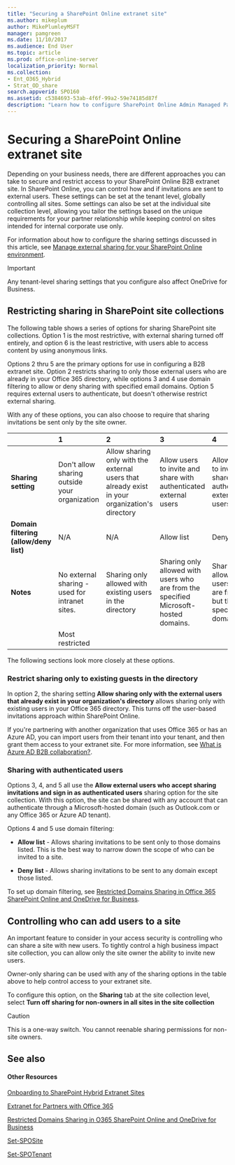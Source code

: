 ```yaml
---
title: "Securing a SharePoint Online extranet site"
ms.author: mikeplum
author: MikePlumleyMSFT
manager: pamgreen
ms.date: 11/10/2017
ms.audience: End User
ms.topic: article
ms.prod: office-online-server
localization_priority: Normal
ms.collection:
- Ent_O365_Hybrid
- Strat_OD_share
search.appverid: SPO160
ms.assetid: c5384693-53ab-4f6f-99a2-59e74185d87f
description: "Learn how to configure SharePoint Online Admin Managed Partner Users (Guests) scenario."
---
```


# Securing a SharePoint Online extranet site

Depending on your business needs, there are different approaches you can take to secure and restrict access to your SharePoint Online B2B extranet site. In SharePoint Online, you can control how and if invitations are sent to external users. These settings can be set at the tenant level, globally controlling all sites. Some settings can also be set at the individual site collection level, allowing you tailor the settings based on the unique requirements for your partner relationship while keeping control on sites intended for internal corporate use only.
  
For information about how to configure the sharing settings discussed in this article, see [Manage external sharing for your SharePoint Online environment](external-sharing-overview.md).
  
> [!IMPORTANT]
> Any tenant-level sharing settings that you configure also affect OneDrive for Business. 
  
## Restricting sharing in SharePoint site collections

The following table shows a series of options for sharing SharePoint site collections. Option 1 is the most restrictive, with external sharing turned off entirely, and option 6 is the least restrictive, with users able to access content by using anonymous links.
  
Options 2 thru 5 are the primary options for use in configuring a B2B extranet site. Option 2 restricts sharing to only those external users who are already in your Office 365 directory, while options 3 and 4 use domain filtering to allow or deny sharing with specified email domains. Option 5 requires external users to authenticate, but doesn't otherwise restrict external sharing.
  
With any of these options, you can also choose to require that sharing invitations be sent only by the site owner.
  
||**1**|**2**|**3**|**4**|**5**|**6**|
|:-----|:-----|:-----|:-----|:-----|:-----|:-----|
|**Sharing setting** <br/> |Don't allow sharing outside your organization  <br/> |Allow sharing only with the external users that already exist in your organization's directory  <br/> |Allow users to invite and share with authenticated external users  <br/> |Allow users to invite and share with authenticated external users  <br/> |Allow users to invite and share with authenticated external users  <br/> |Allow sharing to authenticated external users and using anonymous access links  <br/> |
|**Domain filtering (allow/deny list)** <br/> |N/A  <br/> |N/A  <br/> |Allow list  <br/> |Deny list  <br/> |None  <br/> |None  <br/> |
|**Notes** <br/> |No external sharing - used for intranet sites.  <br/> |Sharing only allowed with existing users in the directory  <br/> |Sharing only allowed with users who are from the specified Microsoft-hosted domains.  <br/> |Sharing allowed with users who are from all but the specified domains.  <br/> |Sharing allowed with users who are from all Microsoft-hosted domains.  <br/> |No restrictions on sharing.  <br/> |
||Most restricted  <br/> |||||Least restricted  <br/> |
   
The following sections look more closely at these options.
  
### Restrict sharing only to existing guests in the directory

In option 2, the sharing setting **Allow sharing only with the external users that already exist in your organization's directory** allows sharing only with existing users in your Office 365 directory. This turns off the user-based invitations approach within SharePoint Online. 
  
If you're partnering with another organization that uses Office 365 or has an Azure AD, you can import users from their tenant into your tenant, and then grant them access to your extranet site. For more information, see [What is Azure AD B2B collaboration?](https://docs.microsoft.com/azure/active-directory/active-directory-b2b-what-is-azure-ad-b2b).
  
### Sharing with authenticated users

Options 3, 4, and 5 all use the **Allow external users who accept sharing invitations and sign in as authenticated users** sharing option for the site collection. With this option, the site can be shared with any account that can authenticate through a Microsoft-hosted domain (such as Outlook.com or any Office 365 or Azure AD tenant). 
  
Options 4 and 5 use domain filtering:
  
- **Allow list** - Allows sharing invitations to be sent only to those domains listed. This is the best way to narrow down the scope of who can be invited to a site. 
    
- **Deny list** - Allows sharing invitations to be sent to any domain except those listed. 
    
To set up domain filtering, see [Restricted Domains Sharing in Office 365 SharePoint Online and OneDrive for Business](restricted-domains-sharing-in-sharepoint-online-and-onedrive-for-business.md).
  
## Controlling who can add users to a site

An important feature to consider in your access security is controlling who can share a site with new users. To tightly control a high business impact site collection, you can allow only the site owner the ability to invite new users.
  
Owner-only sharing can be used with any of the sharing options in the table above to help control access to your extranet site.
  
To configure this option, on the **Sharing** tab at the site collection level, select **Turn off sharing for non-owners in all sites in the site collection**
  
> [!CAUTION]
> This is a one-way switch. You cannot reenable sharing permissions for non-site owners. 
  
## See also

#### Other Resources

[Onboarding to SharePoint Hybrid Extranet Sites](planning-sharepoint-online-business-to-business-b2b-extranet-sites.md)
  
[Extranet for Partners with Office 365](use-office-365-sharepoint-online-as-a-business-to-business-b2b-extranet-solution.md)
  
[Restricted Domains Sharing in O365 SharePoint Online and OneDrive for Business](restricted-domains-sharing-in-sharepoint-online-and-onedrive-for-business.md)
  
[Set-SPOSite](https://go.microsoft.com/fwlink/p/?LinkId=624162)
  
[Set-SPOTenant](https://technet.microsoft.com/en-us/library/fp161390.aspx)

